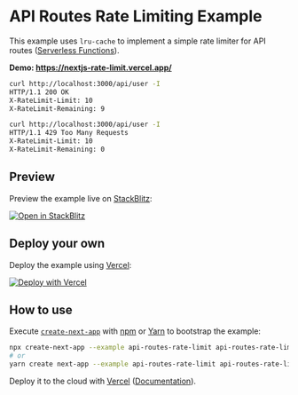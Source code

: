 # API Routes Rate Limiting Example

This example uses `lru-cache` to implement a simple rate limiter for API routes ([Serverless Functions](https://vercel.com/docs/serverless-functions/introduction)).

**Demo: https://nextjs-rate-limit.vercel.app/**

```bash
curl http://localhost:3000/api/user -I
HTTP/1.1 200 OK
X-RateLimit-Limit: 10
X-RateLimit-Remaining: 9

curl http://localhost:3000/api/user -I
HTTP/1.1 429 Too Many Requests
X-RateLimit-Limit: 10
X-RateLimit-Remaining: 0
```

## Preview

Preview the example live on [StackBlitz](http://stackblitz.com/):

[![Open in StackBlitz](https://developer.stackblitz.com/img/open_in_stackblitz.svg)](https://stackblitz.com/github/vercel/next.js/tree/canary/examples/api-routes-rate-limit)

## Deploy your own

Deploy the example using [Vercel](https://vercel.com?utm_source=github&utm_medium=readme&utm_campaign=next-example):

[![Deploy with Vercel](https://vercel.com/button)](https://vercel.com/new/git/external?repository-url=https://github.com/vercel/next.js/tree/canary/examples/api-routes-rate-limit&project-name=api-routes-rate-limit&repository-name=api-routes-rate-limit)

## How to use

Execute [`create-next-app`](https://github.com/vercel/next.js/tree/canary/packages/create-next-app) with [npm](https://docs.npmjs.com/cli/init) or [Yarn](https://yarnpkg.com/lang/en/docs/cli/create/) to bootstrap the example:

```bash
npx create-next-app --example api-routes-rate-limit api-routes-rate-limit-app
# or
yarn create next-app --example api-routes-rate-limit api-routes-rate-limit-app
```

Deploy it to the cloud with [Vercel](https://vercel.com/new?utm_source=github&utm_medium=readme&utm_campaign=next-example) ([Documentation](https://nextjs.org/docs/deployment)).
